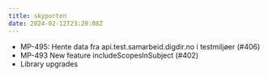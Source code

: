 ```yaml
---
title: skyporten
date: 2024-02-12T23:29:08Z
---
```


- MP-495: Hente data fra api.test.samarbeid.digdir.no i testmiljøer (#406)
- MP-493 New feature includeScopesInSubject  (#402)
- Library upgrades

